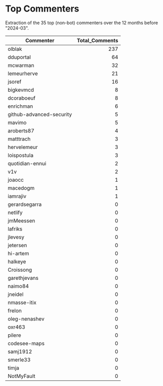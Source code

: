 # Top Commenters

Extraction of the 35 top (non-bot) commenters 
over the 12 months before "2024-03".


| Commenter                | Total_Comments |
| ------------------------ | -------------: |
| olblak                   |            237 |
| dduportal                |             64 |
| mcwarman                 |             32 |
| lemeurherve              |             21 |
| jsoref                   |             16 |
| bigkevmcd                |              8 |
| dcoraboeuf               |              8 |
| enrichman                |              6 |
| github-advanced-security |              5 |
| mavimo                   |              5 |
| aroberts87               |              4 |
| matttrach                |              3 |
| hervelemeur              |              3 |
| loispostula              |              3 |
| quotidian-ennui          |              2 |
| v1v                      |              2 |
| joaocc                   |              1 |
| macedogm                 |              1 |
| iamrajiv                 |              1 |
| gerardsegarra            |              0 |
| netlify                  |              0 |
| jmMeessen                |              0 |
| lafriks                  |              0 |
| jlevesy                  |              0 |
| jetersen                 |              0 |
| hi-artem                 |              0 |
| halkeye                  |              0 |
| Croissong                |              0 |
| garethjevans             |              0 |
| naimo84                  |              0 |
| jneidel                  |              0 |
| nmasse-itix              |              0 |
| frelon                   |              0 |
| oleg-nenashev            |              0 |
| oxr463                   |              0 |
| pilere                   |              0 |
| codesee-maps             |              0 |
| samj1912                 |              0 |
| smerle33                 |              0 |
| timja                    |              0 |
| NotMyFault               |              0 |
